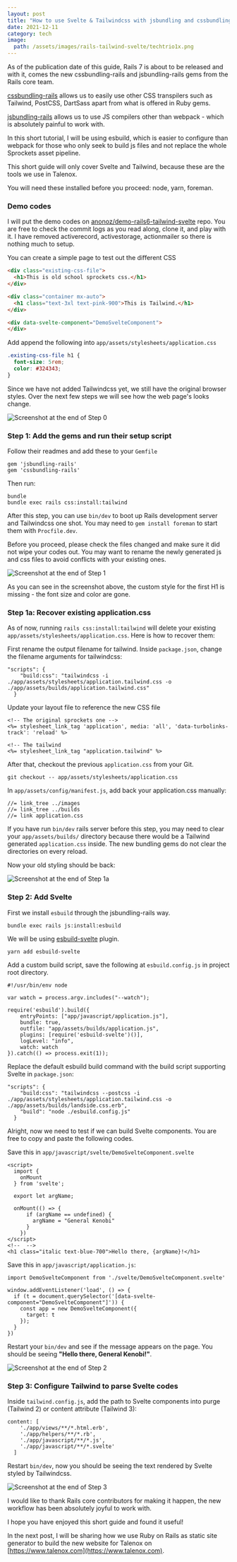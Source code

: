 ```yaml
---
layout: post
title: "How to use Svelte & Tailwindcss with jsbundling and cssbundling in Rails 6 without Webpack"
date: 2021-12-11
category: tech
image:
  path: /assets/images/rails-tailwind-svelte/techtrio1x.png
---
```


As of the publication date of this guide, Rails 7 is about to be released and with it, comes the new cssbundling-rails and jsbundling-rails gems from the Rails core team.

[cssbundling-rails](https://github.com/rails/cssbundling-rails) allows us to easily use other CSS transpilers such as Tailwind, PostCSS, DartSass apart from what is offered in Ruby gems.

[jsbundling-rails](https://github.com/rails/jsbundling-rails) allows us to use JS compilers other than webpack - which is absolutely painful to work with. 

In this short tutorial, I will be using esbuild, which is easier to configure than webpack for those who only seek to build js files and not replace the whole Sprockets asset pipeline.

This short guide will only cover Svelte and Tailwind, because these are the tools we use in Talenox.

You will need these installed before you proceed: node, yarn, foreman.

### Demo codes

I will put the demo codes on [anonoz/demo-rails6-tailwind-svelte](https://github.com/anonoz/demo-rails6-tailwind-svelte/commits/main) repo. You are free to check the commit logs as you read along, clone it, and play with it. I have removed activerecord, activestorage, actionmailer so there is nothing much to setup.

You can create a simple page to test out the different CSS

```html
<div class="existing-css-file">
  <h1>This is old school sprockets css.</h1>
</div>

<div class="container mx-auto">
  <h1 class="text-3xl text-pink-900">This is Tailwind.</h1>
</div>

<div data-svelte-component="DemoSvelteComponent">
</div>
```

Add append the following into `app/assets/stylesheets/application.css` 

```css
.existing-css-file h1 {
  font-size: 5rem;
  color: #324343;
}
```

Since we have not added Tailwindcss yet, we still have the original browser styles. Over the next few steps we will see how the web page's looks change.

![Screenshot at the end of Step 0](/assets/images/rails-tailwind-svelte/step0.png)

### Step 1: Add the gems and run their setup script

Follow their readmes and add these to your `Gemfile`

```
gem 'jsbundling-rails'
gem 'cssbundling-rails'
```

Then run:

```
bundle
bundle exec rails css:install:tailwind
```

After this step, you can use `bin/dev` to boot up Rails development server and Tailwindcss one shot. You may need to `gem install foreman` to start them with `Procfile.dev`.

Before you proceed, please check the files changed and make sure it did not wipe your codes out. You may want to rename the newly generated js and css files to avoid conflicts with your existing ones.

![Screenshot at the end of Step 1](/assets/images/rails-tailwind-svelte/step1.png)

As you can see in the screenshot above, the custom style for the first H1 is missing - the font size and color are gone.

### Step 1a: Recover existing application.css

As of now, running `rails css:install:tailwind` will delete your existing `app/assets/stylesheets/application.css`. Here is how to recover them:

First rename the output filename for tailwind. Inside `package.json`, change the filename arguments for tailwindcss:

```
"scripts": {
    "build:css": "tailwindcss -i ./app/assets/stylesheets/application.tailwind.css -o ./app/assets/builds/application.tailwind.css"
  }
```

Update your layout file to reference the new CSS file

```
<!-- The original sprockets one -->
<%= stylesheet_link_tag 'application', media: 'all', 'data-turbolinks-track': 'reload' %>
    
<!-- The tailwind 
<%= stylesheet_link_tag "application.tailwind" %>
```

After that, checkout the previous `application.css` from your Git.

```
git checkout -- app/assets/stylesheets/application.css
```

In `app/assets/config/manifest.js`, add back your application.css manually:

```
//= link_tree ../images
//= link_tree ../builds
//= link application.css
```

If you have run `bin/dev` rails server before this step, you may need to clear your `app/assets/builds/` directory because there would be a Tailwind generated `application.css` inside. The new bundling gems do not clear the directories on every reload.

Now your old styling should be back:

![Screenshot at the end of Step 1a](/assets/images/rails-tailwind-svelte/step1a.png)

### Step 2: Add Svelte

First we install `esbuild` through the jsbundling-rails way.

```
bundle exec rails js:install:esbuild
```

We will be using [esbuild-svelte](https://github.com/EMH333/esbuild-svelte) plugin.

```
yarn add esbuild-svelte
```

Add a custom build script, save the following at `esbuild.config.js` in project root directory.

```
#!/usr/bin/env node

var watch = process.argv.includes("--watch");

require('esbuild').build({
    entryPoints: ["app/javascript/application.js"],
    bundle: true,
    outfile: "app/assets/builds/application.js",
    plugins: [require('esbuild-svelte')()],
    logLevel: "info",
    watch: watch
}).catch(() => process.exit(1));
```

Replace the default esbuild build command with the build script supporting Svelte in `package.json`:

```
"scripts": {
    "build:css": "tailwindcss --postcss -i ./app/assets/stylesheets/application.tailwind.css -o ./app/assets/builds/landside.css.erb",
    "build": "node ./esbuild.config.js"
  }
```

Alright, now we need to test if we can build Svelte components. You are free to copy and paste the following codes.

Save this in `app/javascript/svelte/DemoSvelteComponent.svelte`

```
<script>
  import {
    onMount
  } from 'svelte';

  export let argName;

  onMount(() => {
      if (argName == undefined) {
        argName = "General Kenobi"
      }
    })
</script>
<!--  -->
<h1 class="italic text-blue-700">Hello there, {argName}!</h1>
```

Save this in `app/javascript/application.js`:

```
import DemoSvelteComponent from './svelte/DemoSvelteComponent.svelte'

window.addEventListener('load', () => {
  if (t = document.querySelector('[data-svelte-component="DemoSvelteComponent"]')) {
    const app = new DemoSvelteComponent({
      target: t
    });
  }
})
```

Restart your `bin/dev` and see if the message appears on the page. You should be seeing **"Hello there, General Kenobi!"**.

![Screenshot at the end of Step 2](/assets/images/rails-tailwind-svelte/step2.png)

### Step 3: Configure Tailwind to parse Svelte codes

Inside `tailwind.config.js`, add the path to Svelte components into purge (Tailwind 2) or content attribute (Tailwind 3):

```
content: [
    './app/views/**/*.html.erb',
    './app/helpers/**/*.rb',
    './app/javascript/**/*.js',
    './app/javascript/**/*.svelte'
  ]
```

Restart `bin/dev`, now you should be seeing the text rendered by Svelte styled by Tailwindcss.

![Screenshot at the end of Step 3](/assets/images/rails-tailwind-svelte/step3.png)

I would like to thank Rails core contributors for making it happen, the new workflow has been absolutely joyful to work with.

I hope you have enjoyed this short guide and found it useful! 

In the next post, I will be sharing how we use Ruby on Rails as static site generator to build the new website for Talenox on [https://www.talenox.com](https://www.talenox.com).
